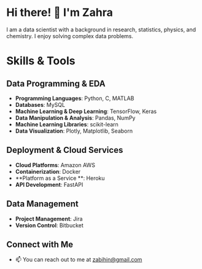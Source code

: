 # Hi there! 👋 I'm Zahra

I am a data scientist with a background in research, statistics, physics, and chemistry. 
I enjoy solving complex data problems.



# Skills & Tools

## Data Programming & EDA

- **Programming Languages**: Python, C, MATLAB
- **Databases**: MySQL
- **Machine Learning & Deep Learning**: TensorFlow, Keras
- **Data Manipulation & Analysis**: Pandas, NumPy
- **Machine Learning Libraries**: scikit-learn
- **Data Visualization**: Plotly, Matplotlib, Seaborn

## Deployment & Cloud Services

- **Cloud Platforms**: Amazon AWS
- **Containerization**: Docker
- **Platform as a Service **: Heroku
- **API Development**: FastAPI

## Data Management 

- **Project Management**: Jira
- **Version Control**: Bitbucket


## Connect with Me

- 📫 You can reach out to me at zabihin@gmail.com

